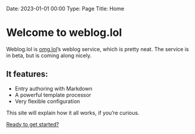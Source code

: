 Date: 2023-01-01 00:00
Type: Page
Title: Home

# Welcome to weblog.lol

Weblog.lol is [omg.lol](https://weblog.lol)’s weblog service, which is pretty neat. The service is in beta, but is coming along nicely.

## It features:

- Entry authoring with Markdown
- A powerful template processor
- Very flexible configuration

This site will explain how it all works, if you’re curious.

<i class="fa-solid fa-fw fa-circle-right"></i> [Ready to get started?](/getting-started)